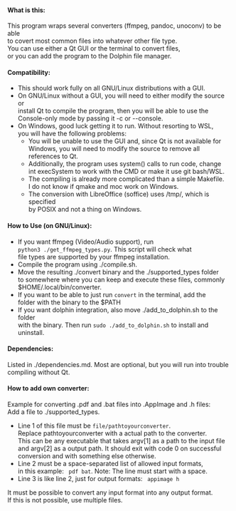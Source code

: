 #### What is this:  
  
This program wraps several converters (ffmpeg, pandoc, unoconv) to be able  
to covert most common files into whatever other file type.  
You can use either a Qt GUI or the terminal to convert files,  
or you can add the program to the Dolphin file manager.  
  
#### Compatibility:  
  
* This should work fully on all GNU/Linux distributions with a GUI.  
* On GNU/Linux without a GUI, you will need to either modify the source or  
  install Qt to compile the program, then you will be able to use the  
  Console-only mode by passing it -c or --console.  
* On Windows, good luck getting it to run. Without resorting to WSL,  
  you will have the following problems:  
  * You will be unable to use the GUI and, since Qt is not available for  
    Windows, you will need to modify the source to remove all references to Qt.  
  * Additionally, the program uses system() calls to run code, change   
    int execSystem to work with the CMD or make it use git bash/WSL.  
  * The compiling is already more complicated than a simple Makefile.  
    I do not know if qmake and moc work on Windows.
  * The conversion with LibreOffice (soffice) uses /tmp/, which is specified  
    by POSIX and not a thing on Windows.  
  
#### How to Use (on GNU/Linux):  
  
* If you want ffmpeg (Video/Audio support), run  
  ```python3 ./get_ffmpeg_types.py```. This script will check what  
  file types are supported by your ffmpeg installation.  
* Compile the program using ./compile.sh.  
* Move the resulting ./convert binary and the ./supported_types folder  
   to somewhere where you can keep and execute these files, commonly  
  $HOME/.local/bin/converter.  
* If you want to be able to just run ```convert``` in the terminal, add the  
  folder with the binary to the $PATH
* If you want dolphin integration, also move ./add_to_dolphin.sh to the folder  
  with the binary. Then run ```sudo ./add_to_dolphin.sh``` to install and  
  uninstall.  
  
#### Dependencies:  
  
Listed in ./dependencies.md. Most are optional, but you will run into trouble  
compiling without Qt.  
  
#### How to add own converter:
  
Example for converting .pdf and .bat files into .AppImage and .h files:  
Add a file to ./supported_types.  
  
* Line 1 of this file must be ```file/pathtoyourconverter```.  
  Replace pathtoyourconverter with a actual path to the converter.  
  This can be any executable that takes argv[1] as a path to the input file  
  and argv[2] as a output path. It should exit with code 0 on successful  
  conversion and with something else otherwise.  
* Line 2 must be a space-separated list of allowed input formats,  
  in this example: ``` pdf bat```. Note: The line must start with a space.  
* Line 3 is like line 2, just for output formats: ``` appimage h```  
  
It must be possible to convert any input format into any output format.  
If this is not possible, use multiple files.  

